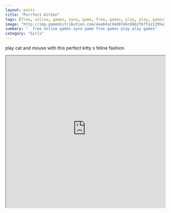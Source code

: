 ```yaml
---
layout: posts
title: "Purrfect Kitten"
tags: [free, online, games, oyna, game, free, games, play, play, games]
image: "http://img.gamedistribution.com/4aa04ac94d0746c8b62fbffa21395e22.jpg"
summary: "  free online games oyna game free games play play games"
category: "Girls"
---
```


play cat and mouse with this perfect kitty s feline fashion

<iframe width="100%" height="480px;" src="http://flash.gamedistribution.com?game=4aa04ac94d0746c8b62fbffa21395e22"></iframe>